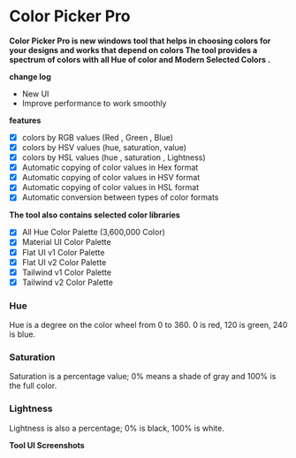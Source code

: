 # Color Picker Pro
**Color Picker Pro is new windows tool that helps in choosing colors for your designs and works that depend on colors
The tool provides a spectrum of colors with all Hue of color and Modern Selected Colors .**

**change log** 
+ New UI
+ Improve performance to work smoothly

**features** 

- [x] colors by RGB values (Red , Green , Blue)
- [x] colors by HSV values (hue, saturation, value)
- [x] colors by HSL values (hue , saturation , Lightness)
- [x] Automatic copying of color values in Hex format
- [x] Automatic copying of color values in HSV format
- [x] Automatic copying of color values in HSL format
- [x] Automatic conversion between types of color formats

**The tool also contains selected color libraries**

- [x] All Hue Color Palette (3,600,000 Color)
- [x] Material UI Color Palette
- [x] Flat UI v1 Color Palette
- [x] Flat UI v2 Color Palette
- [x] Tailwind v1 Color Palette
- [x] Tailwind v2 Color Palette

### Hue 
Hue is a degree on the color wheel from 0 to 360. 0 is red, 120 is green, 240 is blue.

### Saturation 
Saturation is a percentage value; 0% means a shade of gray and 100% is the full color.

### Lightness 
Lightness is also a percentage; 0% is black, 100% is white.


**Tool UI Screenshots**





